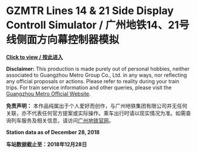 # GZMTR Lines 14 & 21 Side Display Controll Simulator / 广州地铁14、21号线侧面方向幕控制器模拟

**[Click to view / 按此进入](https://ytx21cn.github.io/GZMTR-lines-14-21-side-display-controller/)**

**Disclaimer:** This production is made purely out of personal hobbies, neither associated to Guangzhou Metro Group Co., Ltd. in any ways, nor reflecting any official proposals or actions. Please refer to reality during your train trips. For train service information and other queries, please visit the [Guangzhou Metro Official Website](https://www.gzmtr.com).

**免责声明：** 本作品纯属出于个人爱好而创作，与广州地铁集团有限公司并无任何关联，亦不代表任何官方提案或实际操作。乘车出行时请以现实情况为准。如需查询列车服务及相关信息，请访问[广州地铁官网](https://www.gzmtr.com)。

**Station data as of December 28, 2018**

**车站数据截止至：2018年12月28日**
